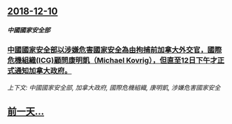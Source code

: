 ## [2018-12-10](/news/2018/12/10/index.md)

##### 中國國家安全部
### [中國國家安全部以涉嫌危害國家安全為由拘捕前加拿大外交官，國際危機組織(ICG)顧問康明凱（Michael Kovrig），但直至12日下午才正式通知加拿大政府。](/news/2018/12/10/中國國家安全部以涉嫌危害國家安全為由拘捕前加拿大外交官-國際危機組織-ICG-顧問康明凱-Michael-Kovrig.md)
_上下文: 中國國家安全部, 加拿大政府, 國際危機組織, 康明凱, 涉嫌危害國家安全_

## [前一天...](/news/2018/12/9/index.md)

